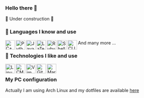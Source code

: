 ### Hello there 👋

:construction: Under construction :construction:

### 💾 Languages I know and use

[<img align="left" alt="C++" height="30px" src="https://upload.wikimedia.org/wikipedia/commons/thumb/1/18/ISO_C%2B%2B_Logo.svg/1200px-ISO_C%2B%2B_Logo.svg.png"/>](https://en.wikipedia.org/wiki/C%2B%2B)
[<img align="left" alt="Python" height="30px" src="https://upload.wikimedia.org/wikipedia/commons/thumb/f/f8/Python_logo_and_wordmark.svg/1920px-Python_logo_and_wordmark.svg.png"/>](https://en.wikipedia.org/wiki/Python_(programming_language))
[<img align="left" alt="Java" height="30px" src="https://upload.wikimedia.org/wikipedia/en/thumb/3/30/Java_programming_language_logo.svg/800px-Java_programming_language_logo.svg.png"/>](https://en.wikipedia.org/wiki/Java_(programming_language))
[<img align="left" alt="LaTeX" height="30px" src="https://upload.wikimedia.org/wikipedia/commons/thumb/7/73/Ruby_logo.svg/1024px-Ruby_logo.svg.png"/>](https://en.wikipedia.org/wiki/Ruby_(programming_language))
[<img align="left" alt="Ruby" height="30px" src="https://upload.wikimedia.org/wikipedia/commons/thumb/4/45/LaTeX_project_logo_bird.svg/1920px-LaTeX_project_logo_bird.svg.png"/>](https://en.wikipedia.org/wiki/LaTeX)
[<img align="left" alt="Shell" height="30px" src="https://upload.wikimedia.org/wikipedia/commons/thumb/4/4b/Bash_Logo_Colored.svg/512px-Bash_Logo_Colored.svg.png"/>](https://en.wikipedia.org/wiki/Bash_(Unix_shell))
[<img align="left" alt="CLIPS" height="30px" src="http://www.clipsrules.net/clipslogo.png"/>](https://en.wikipedia.org/wiki/CLIPS)


And many more ...

  
### 🚀 Technologies I like and use

[<img align="left" alt="Linux" height="30px" src="https://upload.wikimedia.org/wikipedia/commons/thumb/3/35/Tux.svg/800px-Tux.svg.png"/>](https://en.wikipedia.org/wiki/Linux)
[<img align="left" alt="CMake" height="30px" src="https://upload.wikimedia.org/wikipedia/commons/thumb/1/13/Cmake.svg/600px-Cmake.svg.png"/>](https://en.wikipedia.org/wiki/CMake)
[<img align="left" alt="Vim" height="30px" src="https://upload.wikimedia.org/wikipedia/commons/thumb/9/9f/Vimlogo.svg/1024px-Vimlogo.svg.png"/>](https://en.wikipedia.org/wiki/Vim_(text_editor))
[<img align="left" alt="Git" height="30px" src="https://upload.wikimedia.org/wikipedia/commons/thumb/e/e0/Git-logo.svg/1280px-Git-logo.svg.png"/>](https://en.wikipedia.org/wiki/Git)
[<img align="left" alt="Markdown" height="30px" src="https://upload.wikimedia.org/wikipedia/commons/thumb/4/48/Markdown-mark.svg/1920px-Markdown-mark.svg.png"/>](https://en.wikipedia.org/wiki/Markdown)

<br/>

### My PC configuration

Actually I am using Arch Linux and my dotfiles are available [here](https://github.com/advy99/dotfiles)
